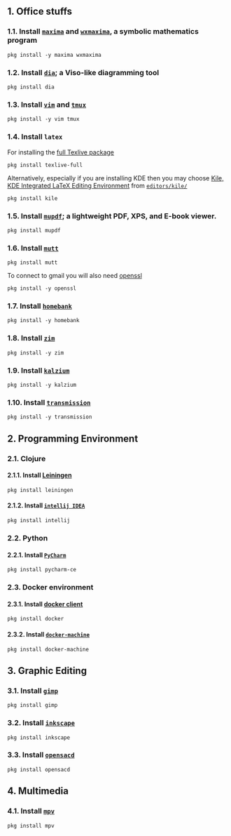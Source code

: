 ## 1. Office stuffs
### 1.1. Install [`maxima`](https://www.freshports.org/math/maxima/) and [`wxmaxima`](https://www.freshports.org/math/wxmaxima/), a symbolic mathematics program
```
pkg install -y maxima wxmaxima
```
### 1.2. Install [`dia`](https://www.freshports.org/graphics/dia/); a Viso-like diagramming tool
```
pkg install dia
```
### 1.3. Install [`vim`](https://www.freshports.org/editors/vim/) and [`tmux`](https://www.freshports.org/sysutils/tmux/)
```
pkg install -y vim tmux
```
### 1.4. Install `latex`
For installing the [full Texlive package](https://www.freshports.org/print/texlive-full/)
```
pkg install texlive-full
```
Alternatively, especially if you are installing KDE then you may choose [Kile, KDE Integrated LaTeX Editing Environment](https://kile.sourceforge.io/) from [`editors/kile/`](https://www.freshports.org/editors/kile/)
```
pkg install kile
```

### 1.5. Install [`mupdf`](https://www.freshports.org/graphics/mupdf/); a lightweight PDF, XPS, and E-book viewer.
```
pkg install mupdf
```
### 1.6. Install [`mutt`](https://www.freshports.org/mail/mutt)
```
pkg install mutt
```
To connect to gmail you will also need [openssl](https://www.freshports.org/security/openssl/)
```
pkg install -y openssl
```
### 1.7. Install [`homebank`](https://www.freshports.org/finance/homebank/)
```
pkg install -y homebank
```
### 1.8. Install [`zim`](https://www.freshports.org/deskutils/zim)
```
pkg install -y zim
```
### 1.9. Install [`kalzium`](https://www.freshports.org/science/kalzium/)
```
pkg install -y kalzium
```
### 1.10. Install [`transmission`](https://www.freshports.org/net-p2p/transmission/)
```
pkg install -y transmission
```

## 2. Programming Environment
### 2.1. Clojure
#### 2.1.1. Install [Leiningen](https://www.freshports.org/devel/leiningen/)
```
pkg install leiningen
```
#### 2.1.2. Install [`intellij IDEA`](https://www.freshports.org/java/intellij/)
```
pkg install intellij
```
### 2.2. Python
#### 2.2.1. Install [`PyCharm`](https://www.freshports.org/devel/pycharm-ce/)
```
pkg install pycharm-ce
```
### 2.3. Docker environment
#### 2.3.1. Install [docker client](https://www.freshports.org/sysutils/docker/)
```
pkg install docker
```
#### 2.3.2. Install [`docker-machine`](https://www.freshports.org/sysutils/docker-machine/)
```
pkg install docker-machine
```
## 3. Graphic Editing
### 3.1. Install [`gimp`](https://www.freshports.org/graphics/gimp/)
```
pkg install gimp
```
### 3.2. Install [`inkscape`](https://www.freshports.org/graphics/inkscape/)
```
pkg install inkscape
```
### 3.3. Install [`opensacd`](https://www.freshports.org/cad/openscad/)
```
pkg install opensacd
```
## 4. Multimedia
### 4.1. Install [`mpv`](https://www.freshports.org/multimedia/mpv/)
```
pkg install mpv
```
